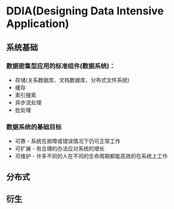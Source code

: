 # DDIA(Designing Data Intensive Application)

## 系统基础

### 数据密集型应用的标准组件(数据系统)：
+ 存储(关系数据库、文档数据库、分布式文件系统)
+ 缓存
+ 索引搜索
+ 异步流处理
+ 批处理

### 数据系统的基础目标
+ 可靠 - 系统在故障或错误情况下仍可正常工作
+ 可扩展 - 有合理的办法应对系统的增长
+ 可维护 - 许多不同的人在不同的生命周期都能高效的在系统上工作


## 分布式



## 衍生




